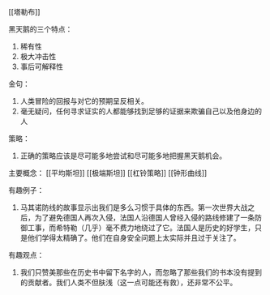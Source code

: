 
[[塔勒布]]

黑天鹅的三个特点：
1. 稀有性
2. 极大冲击性
3. 事后可解释性

金句：
1. 人类冒险的回报与对它的预期呈反相关。
2. 毫无疑问，任何寻求证实的人都能够找到足够的证据来欺骗自己以及他身边的人

策略：
1. 正确的策略应该是尽可能多地尝试和尽可能多地把握黑天鹅机会。


主要概念：
[[平均斯坦]]
[[极端斯坦]]
[[杠铃策略]]
[[钟形曲线]]



有趣例子：
1. 马其诺防线的故事显示出我们是多么习惯于具体的东西。第一次世界大战之后，为了避免德国人再次入侵，法国人沿德国人曾经入侵的路线修建了一条防御工事，而希特勒（几乎）毫不费力地绕过了它。法国人是历史的好学生，只是他们学得太精确了。他们在自身安全问题上太实际并且过于关注了。


有趣观点：
1. 我们只赞美那些在历史书中留下名字的人，而忽略了那些我们的书本没有提到的贡献者。我们人类不但肤浅（这一点可能还有救），还非常不公平。